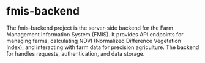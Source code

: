 # fmis-backend
The fmis-backend project is the server-side backend for the Farm Management Information System (FMIS). It provides API endpoints for managing farms, calculating NDVI (Normalized Difference Vegetation Index), and interacting with farm data for precision agriculture. The backend for handles requests, authentication, and data storage.

